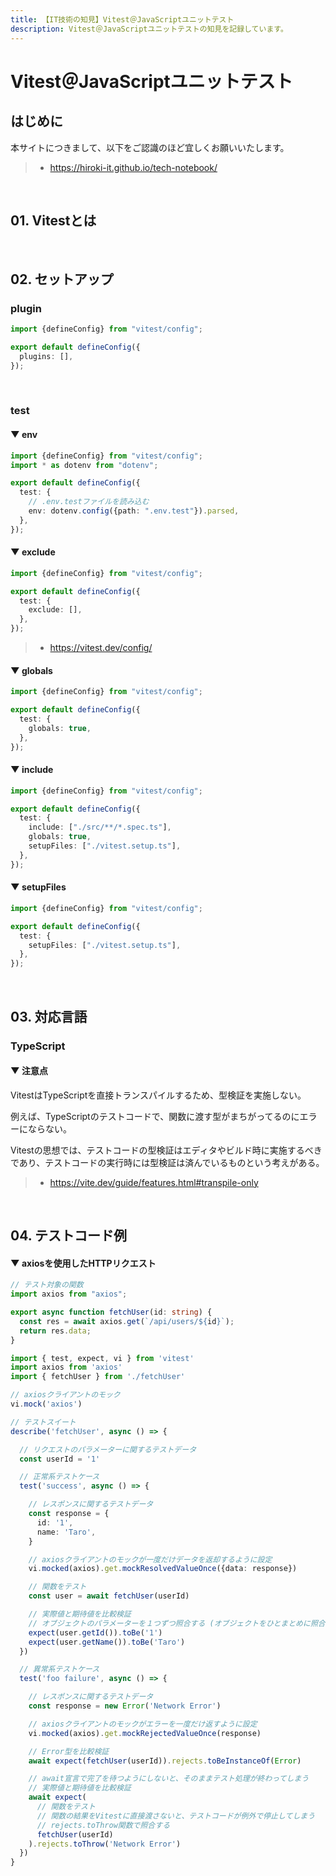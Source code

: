 ```yaml
---
title: 【IT技術の知見】Vitest＠JavaScriptユニットテスト
description: Vitest＠JavaScriptユニットテストの知見を記録しています。
---
```


# Vitest＠JavaScriptユニットテスト

## はじめに

本サイトにつきまして、以下をご認識のほど宜しくお願いいたします。

> - https://hiroki-it.github.io/tech-notebook/

<br>

## 01. Vitestとは

<br>

## 02. セットアップ

### plugin

```typescript
import {defineConfig} from "vitest/config";

export default defineConfig({
  plugins: [],
});
```

<br>

### test

#### ▼ env

```typescript
import {defineConfig} from "vitest/config";
import * as dotenv from "dotenv";

export default defineConfig({
  test: {
    // .env.testファイルを読み込む
    env: dotenv.config({path: ".env.test"}).parsed,
  },
});
```

#### ▼ exclude

```typescript
import {defineConfig} from "vitest/config";

export default defineConfig({
  test: {
    exclude: [],
  },
});
```

> - https://vitest.dev/config/

#### ▼ globals

```typescript
import {defineConfig} from "vitest/config";

export default defineConfig({
  test: {
    globals: true,
  },
});
```

#### ▼ include

```typescript
import {defineConfig} from "vitest/config";

export default defineConfig({
  test: {
    include: ["./src/**/*.spec.ts"],
    globals: true,
    setupFiles: ["./vitest.setup.ts"],
  },
});
```

#### ▼ setupFiles

```typescript
import {defineConfig} from "vitest/config";

export default defineConfig({
  test: {
    setupFiles: ["./vitest.setup.ts"],
  },
});
```

<br>

## 03. 対応言語

### TypeScript

#### ▼ 注意点

VitestはTypeScriptを直接トランスパイルするため、型検証を実施しない。

例えば、TypeScriptのテストコードで、関数に渡す型がまちがってるのにエラーにならない。

Vitestの思想では、テストコードの型検証はエディタやビルド時に実施するべきであり、テストコードの実行時には型検証は済んでいるものという考えがある。

> - https://vite.dev/guide/features.html#transpile-only

<br>

## 04. テストコード例

#### ▼ axiosを使用したHTTPリクエスト

```typescript
// テスト対象の関数
import axios from "axios";

export async function fetchUser(id: string) {
  const res = await axios.get(`/api/users/${id}`);
  return res.data;
}
```

```typescript
import { test, expect, vi } from 'vitest'
import axios from 'axios'
import { fetchUser } from './fetchUser'

// axiosクライアントのモック
vi.mock('axios')

// テストスイート
describe('fetchUser', async () => {

  // リクエストのパラメーターに関するテストデータ
  const userId = '1'

  // 正常系テストケース
  test('success', async () => {

    // レスポンスに関するテストデータ
    const response = {
      id: '1',
      name: 'Taro',
    }

    // axiosクライアントのモックが一度だけデータを返却するように設定
    vi.mocked(axios).get.mockResolvedValueOnce({data: response})

    // 関数をテスト
    const user = await fetchUser(userId)

    // 実際値と期待値を比較検証
    // オブジェクトのパラメーターを１つずつ照合する (オブジェクトをひとまとめに照合しない)
    expect(user.getId()).toBe('1')
    expect(user.getName()).toBe('Taro')
  })

  // 異常系テストケース
  test('foo failure', async () => {

    // レスポンスに関するテストデータ
    const response = new Error('Network Error')

    // axiosクライアントのモックがエラーを一度だけ返すように設定
    vi.mocked(axios).get.mockRejectedValueOnce(response)

    // Error型を比較検証
    await expect(fetchUser(userId)).rejects.toBeInstanceOf(Error)

    // await宣言で完了を待つようにしないと、そのままテスト処理が終わってしまう
    // 実際値と期待値を比較検証
    await expect(
      // 関数をテスト
      // 関数の結果をVitestに直接渡さないと、テストコードが例外で停止してしまう
      // rejects.toThrow関数で照合する
      fetchUser(userId)
    ).rejects.toThrow('Network Error')
  })
}
```

<br>
